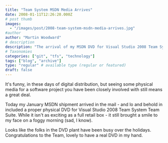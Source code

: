 ```yaml
---
title: "Team System MSDN Media Arrives"
date: 2008-01-11T12:26:20.000Z
# post thumb
images:
  - "/images/post/2008-team-system-msdn-media-arrives.jpg"
#author
author: "Martin Woodward"
# description
description: "The arrival of my MSDN DVD for Visual Studio 2008 Team System brought unexpected joy, highlighting the charm of tangible software in a digital age."
# Taxonomies
categories: ["git", "tfs", "technology"]
tags: ["blog", "archive"]
type: "regular" # available type (regular or featured)
draft: false
---
```


It's funny, in these days of digital distribution, but seeing some physical media for a software project you have been closely involved with still means a great deal.

Today my January MSDN shipment arrived in the mail - and lo and behold in included a proper physical DVD for Visual Studio 2008 Team System Team Suite. While it isn't as exciting as a full retail box - it still brought a smile to my face on a foggy morning (sad, I know).

Looks like the folks in the DVD plant have been busy over the holidays. Congratulations to the Team, lovely to have a real DVD in my hand.

